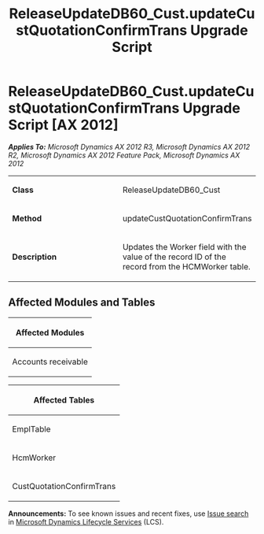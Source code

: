 ﻿---
title: ReleaseUpdateDB60_Cust.updateCustQuotationConfirmTrans Upgrade Script
TOCTitle: ReleaseUpdateDB60_Cust.updateCustQuotationConfirmTrans Upgrade Script
ms:assetid: 5758728c-6647-df33-e7c2-dd3b90cd8264
ms:mtpsurl: https://msdn.microsoft.com/en-us/library/JJ736224(v=AX.60)
ms:contentKeyID: 49708399
ms.date: 05/18/2015
mtps_version: v=AX.60
---

# ReleaseUpdateDB60\_Cust.updateCustQuotationConfirmTrans Upgrade Script [AX 2012]


_**Applies To:** Microsoft Dynamics AX 2012 R3, Microsoft Dynamics AX 2012 R2, Microsoft Dynamics AX 2012 Feature Pack, Microsoft Dynamics AX 2012_

<table>
<colgroup>
<col style="width: 50%" />
<col style="width: 50%" />
</colgroup>
<tbody>
<tr class="odd">
<td><p><strong>Class</strong></p></td>
<td><p>ReleaseUpdateDB60_Cust</p></td>
</tr>
<tr class="even">
<td><p><strong>Method</strong></p></td>
<td><p>updateCustQuotationConfirmTrans</p></td>
</tr>
<tr class="odd">
<td><p><strong>Description</strong></p></td>
<td><p>Updates the Worker field with the value of the record ID of the record from the HCMWorker table.</p></td>
</tr>
</tbody>
</table>


## Affected Modules and Tables

<table>
<colgroup>
<col style="width: 100%" />
</colgroup>
<thead>
<tr class="header">
<th><p>Affected Modules</p></th>
</tr>
</thead>
<tbody>
<tr class="odd">
<td><p>Accounts receivable</p></td>
</tr>
</tbody>
</table>


<table>
<colgroup>
<col style="width: 100%" />
</colgroup>
<thead>
<tr class="header">
<th><p>Affected Tables</p></th>
</tr>
</thead>
<tbody>
<tr class="odd">
<td><p>EmplTable</p></td>
</tr>
<tr class="even">
<td><p>HcmWorker</p></td>
</tr>
<tr class="odd">
<td><p>CustQuotationConfirmTrans</p></td>
</tr>
</tbody>
</table>

  
**Announcements:** To see known issues and recent fixes, use [Issue search](http://go.microsoft.com/fwlink/?linkid=389258) in [Microsoft Dynamics Lifecycle Services](http://go.microsoft.com/fwlink/?linkid=306505) (LCS).

